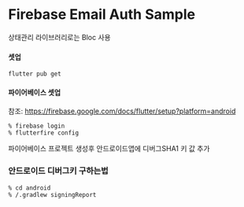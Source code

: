 # Firebase Email Auth Sample
상태관리 라이브러리로는 Bloc 사용

#### 셋업
~~~
flutter pub get
~~~

#### 파이어베이스 셋업 
참조: https://firebase.google.com/docs/flutter/setup?platform=android

~~~
% firebase login
% flutterfire config
~~~

파이어베이스 프로젝트 생성후 안드로이드앱에 디버그SHA1 키 값 추가 

### 안드로이드 디버그키 구하는법

~~~
% cd android
% /.gradlew signingReport
~~~

